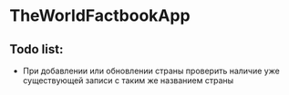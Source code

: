 # TheWorldFactbookApp
## Todo list:
- При добавлении или обновлении страны проверить наличие уже существующей записи с таким же названием страны